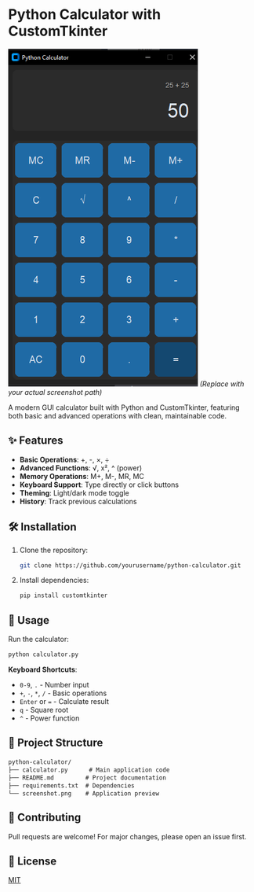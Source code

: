 # Python Calculator with CustomTkinter

![Calculator Screenshot](screenshot_01.png) 
*(Replace with your actual screenshot path)*

A modern GUI calculator built with Python and CustomTkinter, featuring both basic and advanced operations with clean, maintainable code.

## ✨ Features

- **Basic Operations**: +, -, ×, ÷
- **Advanced Functions**: √, x², ^ (power)
- **Memory Operations**: M+, M-, MR, MC
- **Keyboard Support**: Type directly or click buttons
- **Theming**: Light/dark mode toggle
- **History**: Track previous calculations

## 🛠️ Installation

1. Clone the repository:
   ```bash
   git clone https://github.com/yourusername/python-calculator.git
   ```
2. Install dependencies:
   ```bash
   pip install customtkinter
   ```

## 🚀 Usage
Run the calculator:
```bash
python calculator.py
```

**Keyboard Shortcuts**:
- `0-9`, `.` - Number input
- `+`, `-`, `*`, `/` - Basic operations
- `Enter` or `=` - Calculate result
- `q` - Square root
- `^` - Power function

## 📂 Project Structure
```
python-calculator/
├── calculator.py      # Main application code
├── README.md         # Project documentation
├── requirements.txt  # Dependencies
└── screenshot.png    # Application preview
```

## 🤝 Contributing
Pull requests are welcome! For major changes, please open an issue first.

## 📜 License
[MIT](LICENSE)
